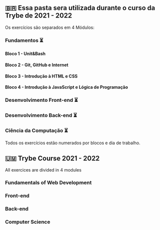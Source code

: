 ## :brazil: Essa pasta sera utilizada durante o curso da Trybe de 2021 - 2022

Os exercícios são separados em 4 Módulos:

### Fundamentos :hourglass_flowing_sand:

#### Bloco 1 - Unit&Bash 

#### Bloco 2 - Git, GitHub e Internet 

#### Bloco 3 - Introdução à HTML e CSS 

#### Bloco 4 - Introdução à JavaScript e Lógica de Programação

### Desenvolvimento Front-end :hourglass_flowing_sand:

### Desenvolvimento Back-end :hourglass_flowing_sand:

### Ciência da Computação :hourglass_flowing_sand:

Todos os exercícios estão numerados por blocos e dia de trabalho.

## :us_outlying_islands: Trybe Course 2021 - 2022

All exercices are divided in 4 modules

### Fundamentals of Web Development

### Front-end

### Back-end

### Computer Science
